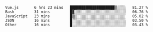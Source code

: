 <!--START_SECTION:waka-->

```text
Vue.js       6 hrs 23 mins   ████████████████████▒░░░░   81.27 %
Bash         31 mins         █▓░░░░░░░░░░░░░░░░░░░░░░░   06.76 %
JavaScript   23 mins         █▒░░░░░░░░░░░░░░░░░░░░░░░   05.02 %
JSON         16 mins         █░░░░░░░░░░░░░░░░░░░░░░░░   03.50 %
Other        16 mins         █░░░░░░░░░░░░░░░░░░░░░░░░   03.43 %
```

<!--END_SECTION:waka-->
